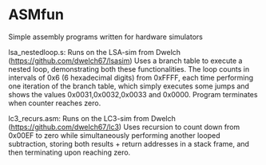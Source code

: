 ASMfun
======

Simple assembly programs written for hardware simulators

lsa_nestedloop.s: Runs on the LSA-sim from Dwelch (https://github.com/dwelch67/lsasim)
Uses a branch table to execute a nested loop, demonstrating both these functionalities.
The loop counts in intervals of 0x6 (6 hexadecimal digits) from 0xFFFF, each time performing
one iteration of the branch table, which simply executes some jumps and shows the values 0x0031,0x0032,0x0033
and 0x0000. Program terminates when counter reaches zero.

lc3_recurs.asm: Runs on the LC3-sim from Dwelch (https://github.com/dwelch67/lc3)
Uses recursion to count down from 0x00EF to zero while simultaneously performing another looped subtraction, storing both results + return addresses in a stack frame, and then terminating upon reaching zero. 
